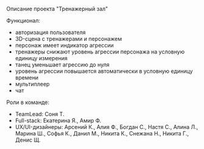 Описание проекта "Тренажерный зал"

Функционал:

* авторизация пользователя
* 3D-сцена с тренажерами и персонажем
* персонаж имеет индикатор агрессии
* тренажеры снижают уровень агрессии персонажа на условную единицу измерения
* танец уменьшает агрессию до нуля
* уровень агрессии повышается автоматически в условную единицу времени
* мультиплеер
* чат

Роли в команде:
* TeamLead: Соня Т.
* Full-stack: Екатерина Я., Амир Ф.
* UX/UI-дизайнеры: Арсений К., Алия Ф., Богдан С., Настя С., Алина Л., Марина Ш., Софья К., Данил М., Никита К., Снежана Н., Никита Г., Денис Щ.